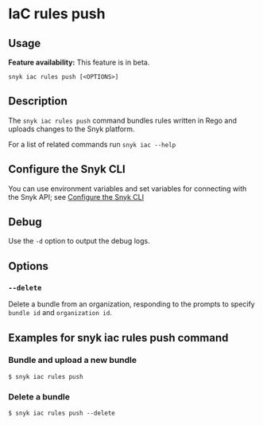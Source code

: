 # IaC rules push

## Usage

**Feature availability:** This feature is in beta.

`snyk iac rules push [<OPTIONS>]`

## Description

The `snyk iac rules push` command bundles rules written in Rego and uploads changes to the Snyk platform.

For a list of related commands run `snyk iac --help`

## Configure the Snyk CLI

You can use environment variables and set variables for connecting with the Snyk API; see [Configure the Snyk CLI](https://docs.snyk.io/snyk-cli/configure-the-snyk-cli)

## Debug

Use the `-d` option to output the debug logs.

## Options

### `--delete`

Delete a bundle from an organization, responding to the prompts to specify `bundle id` and `organization id`.

## Examples for snyk iac rules push command

### Bundle and upload a new bundle

```
$ snyk iac rules push
```

### Delete a bundle

```
$ snyk iac rules push --delete
```
